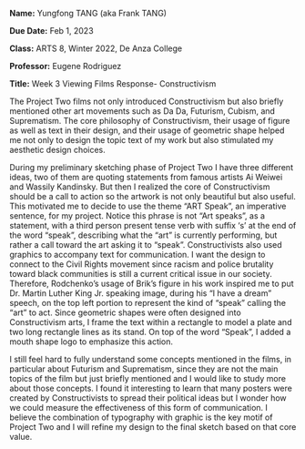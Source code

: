 **Name:** Yungfong TANG (aka Frank TANG)

**Due Date:** Feb 1, 2023

**Class:** ARTS 8, Winter 2022, De Anza College

**Professor:** Eugene Rodriguez 

**Title:** Week 3 Viewing Films Response- Constructivism

The Project Two films not only introduced Constructivism but also briefly mentioned other art movements such as Da Da, Futurism, Cubism, and Suprematism. The core philosophy of Constructivism, their usage of figure as well as text in their design, and their usage of geometric shape helped me not only to design the topic text of my work but also stimulated my aesthetic design choices.

During my preliminary sketching phase of Project Two I have three different ideas, two of them are quoting statements from famous artists Ai Weiwei and Wassily Kandinsky. But then I realized the core of Constructivism should be a call to action so the artwork is not only beautiful but also useful. This motivated me to decide to use the theme “ART Speak”, an imperative sentence, for my project. Notice this phrase is not “Art speaks”, as a statement, with a third person present tense verb with suffix ‘s’ at the end of the word “speak”, describing what the “art” is currently performing, but rather a call toward the art asking it to “speak”. Constructivists also used graphics to accompany text for communication. I want the design to connect to the Civil Rights movement since racism and police brutality toward black communities is still a current critical issue in our society. Therefore, Rodchenko’s usage of Brik’s figure in his work inspired me to put Dr. Martin Luther King Jr. speaking image, during his “I have a dream” speech, on the top left portion to represent the kind of “speak” calling the “art” to act. Since geometric shapes were often designed into Constructivism arts, I frame the text within a rectangle to model a plate and two long rectangle lines as its stand. On top of the word “Speak”, I added a mouth shape logo to emphasize this action.

I still feel hard to fully understand some concepts mentioned in the films, in particular about Futurism and Suprematism, since they are not the main topics of the film but just briefly mentioned and I would like to study more about those concepts. I found it interesting to learn that many posters were created by Constructivists to spread their political ideas but I wonder how we could measure the effectiveness of this form of communication. I believe the combination of typography with graphic is the key motif of Project Two and I will refine my design to the final sketch based on that core value.
